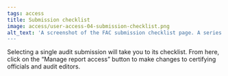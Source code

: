 ```yaml
---
tags: access
title: Submission checklist
image: access/user-access-04-submission-checklist.png
alt_text: 'A screenshot of the FAC submission checklist page. A series of requirements are listed with links to their respective web forms. Sections that have already been completed are highlighted with green text, and have a green checkmark to their left. In the top right, the "Manage report access" button is circled.
---
```


Selecting a single audit submission will take you to its checklist. From here, click on the “Manage report access” button to make changes to certifying officials and audit editors.

